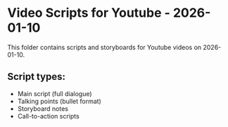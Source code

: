 # Video Scripts for Youtube - 2026-01-10

This folder contains scripts and storyboards for Youtube videos on 2026-01-10.

## Script types:
- Main script (full dialogue)
- Talking points (bullet format)
- Storyboard notes
- Call-to-action scripts
